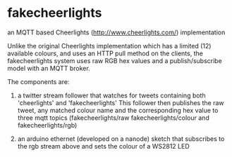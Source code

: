fakecheerlights
===============

an MQTT based Cheerlights (http://www.cheerlights.com/) implementation

Unlike the original Cheerlights implementation which has a limited (12) available colours, and uses an HTTP
pull method on the clients, the fakecheerlights system uses raw RGB hex values and a publish/subscribe model
with an MQTT broker.

The components are:
1) a twitter stream follower that watches for tweets containing both 'cheerlights' and 'fakecheerlights'
   This follower then publishes the raw tweet, any matched colour name and the corresponding hex value to
   three mqtt topics (fakecheerlights/raw fakecheerlights/colour and fakecheerlights/rgb)
   
2) an arduino ethernet (developed on a nanode) sketch that subscribes to the rgb stream above and sets the colour
   of a WS2812 LED
